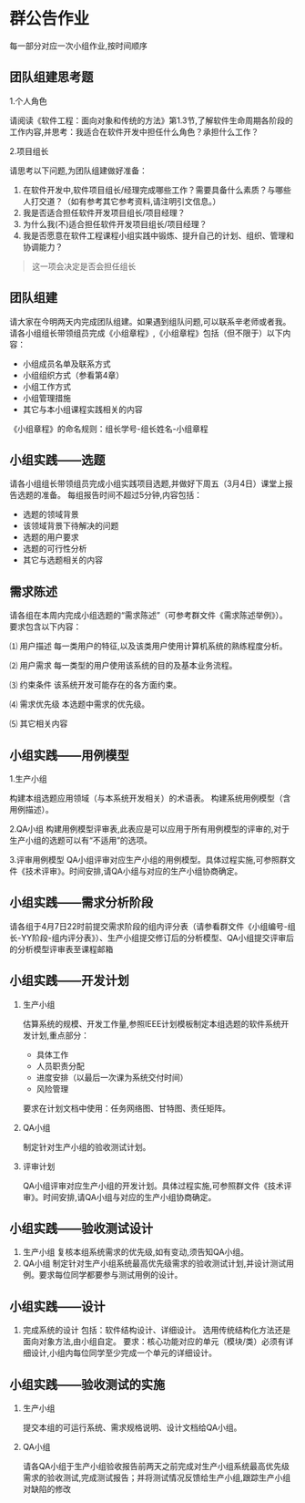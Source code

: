 # 群公告作业

每一部分对应一次小组作业,按时间顺序

## 团队组建思考题

1.个人角色

请阅读《软件工程：面向对象和传统的方法》第1.3节,了解软件生命周期各阶段的工作内容,并思考：我适合在软件开发中担任什么角色？承担什么工作？

2.项目组长

请思考以下问题,为团队组建做好准备：

1. 在软件开发中,软件项目组长/经理完成哪些工作？需要具备什么素质？与哪些人打交道？（如有参考其它参考资料,请注明引文信息。）
2. 我是否适合担任软件开发项目组长/项目经理？
3. 为什么我(不)适合担任软件开发项目组长/项目经理？
4. 我是否愿意在软件工程课程小组实践中锻炼、提升自己的计划、组织、管理和协调能力？

> 这一项会决定是否会担任组长

## 团队组建

请大家在今明两天内完成团队组建。如果遇到组队问题,可以联系辛老师或者我。
请各小组组长带领组员完成《小组章程》,《小组章程》包括（但不限于）以下内容：

- 小组成员名单及联系方式
- 小组组织方式（参看第4章）
- 小组工作方式
- 小组管理措施
- 其它与本小组课程实践相关的内容

《小组章程》的命名规则：组长学号-组长姓名-小组章程

## 小组实践——选题

请各小组组长带领组员完成小组实践项目选题,并做好下周五（3月4日）课堂上报告选题的准备。
每组报告时间不超过5分钟,内容包括：

- 选题的领域背景
- 该领域背景下待解决的问题
- 选题的用户要求
- 选题的可行性分析
- 其它与选题相关的内容

## 需求陈述

请各组在本周内完成小组选题的“需求陈述”（可参考群文件《需求陈述举例》）。
要求包含以下内容：

⑴ 用户描述
每一类用户的特征,以及该类用户使用计算机系统的熟练程度分析。

⑵ 用户需求
每一类型的用户使用该系统的目的及基本业务流程。

⑶ 约束条件
该系统开发可能存在的各方面约束。

⑷ 需求优先级
本选题中需求的优先级。

⑸ 其它相关内容

## 小组实践——用例模型

1.生产小组

构建本组选题应用领域（与本系统开发相关）的术语表。
构建系统用例模型（含用例描述）。

2.QA小组
构建用例模型评审表,此表应是可以应用于所有用例模型的评审的,对于生产小组的选题可以有“不适用”的选项。

3.评审用例模型
QA小组评审对应生产小组的用例模型。具体过程实施,可参照群文件《技术评审》。时间安排,请QA小组与对应的生产小组协商确定。

## 小组实践——需求分析阶段

请各组于4月7日22时前提交需求阶段的组内评分表（请参看群文件《小组编号-组长-YY阶段-组内评分表》）、生产小组提交修订后的分析模型、QA小组提交评审后的分析模型评审表至课程邮箱

## 小组实践——开发计划

1. 生产小组

   估算系统的规模、开发工作量,参照IEEE计划模板制定本组选题的软件系统开发计划,重点部分：

   - 具体工作
   - 人员职责分配
   - 进度安排（以最后一次课为系统交付时间）
   - 风险管理
  
   要求在计划文档中使用：任务网络图、甘特图、责任矩阵。

2. QA小组

   制定针对生产小组的验收测试计划。

3. 评审计划

   QA小组评审对应生产小组的开发计划。具体过程实施,可参照群文件《技术评审》。时间安排,请QA小组与对应的生产小组协商确定。

## 小组实践——验收测试设计

1. 生产小组
复核本组系统需求的优先级,如有变动,须告知QA小组。
2. QA小组
制定针对生产小组系统最高优先级需求的验收测试计划,并设计测试用例。要求每位同学都要参与测试用例的设计。

## 小组实践——设计

1. 完成系统的设计
包括：软件结构设计、详细设计。
选用传统结构化方法还是面向对象方法,由小组自定。
要求：核心功能对应的单元（模块/类）必须有详细设计,小组内每位同学至少完成一个单元的详细设计。

## 小组实践——验收测试的实施

1. 生产小组

   提交本组的可运行系统、需求规格说明、设计文档给QA小组。

2. QA小组

   请各QA小组于生产小组验收报告前两天之前完成对生产小组系统最高优先级需求的验收测试,完成测试报告；并将测试情况反馈给生产小组,跟踪生产小组对缺陷的修改
